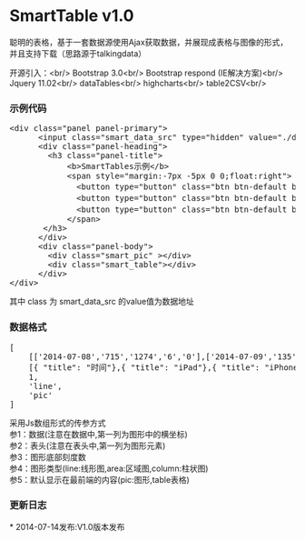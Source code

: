 SmartTable v1.0
=======
聪明的表格，基于一套数据源使用Ajax获取数据，并展现成表格与图像的形式，并且支持下载（思路源于talkingdata）

开源引入：<br/\>
	Bootstrap 3.0<br/\>
	Bootstrap respond (IE解决方案)<br/\>
	Jquery 11.02<br/\>
	dataTables<br/\>
	highcharts<br/\>
	table2CSV<br/\>


<h3>示例代码</h3>
<pre>
&lt;div class=&quot;panel panel-primary&quot;&gt;
  	  &lt;input class=&quot;smart_data_src&quot; type=&quot;hidden&quot; value=&quot;./demodata.txt&quot;/&gt;
	  &lt;div class=&quot;panel-heading&quot;&gt;
	    &lt;h3 class=&quot;panel-title&quot;&gt;
	    	&lt;b&gt;SmartTables示例&lt;/b&gt;
	    	&lt;span style=&quot;margin:-7px -5px 0 0;float:right&quot;&gt;
	    	  &lt;button type=&quot;button&quot; class=&quot;btn btn-default btn-sm change_pic&quot;&gt;&lt;span title=&quot;显示图形&quot; class=&quot;glyphicon glyphicon-picture&quot;&gt;&lt;/span&gt;&lt;/button&gt;
	    	  &lt;button type=&quot;button&quot; class=&quot;btn btn-default btn-sm change_table&quot;&gt;&lt;span title=&quot;显示表格&quot; class=&quot;glyphicon glyphicon-list-alt&quot;&gt;&lt;/span&gt;&lt;/button&gt;
	    	  &lt;button type=&quot;button&quot; class=&quot;btn btn-default btn-sm down_load&quot;&gt;&lt;span title=&quot;下载表格&quot; class=&quot;glyphicon glyphicon-download&quot;&gt;&lt;/span&gt;&lt;/button&gt;
	    	&lt;/span&gt;
	   &lt;/h3&gt;
	  &lt;/div&gt;
	  &lt;div class=&quot;panel-body&quot;&gt;
	  	&lt;div class=&quot;smart_pic&quot; &gt;&lt;/div&gt;
	    &lt;div class=&quot;smart_table&quot;&gt;&lt;/div&gt;
	  &lt;/div&gt;
&lt;/div&gt;
</pre>
其中 class 为 smart_data_src 的value值为数据地址

<h3>数据格式</h3>
<pre>
[
	[['2014-07-08','715','1274','6','0'],['2014-07-09','135','273','4','0'],['2014-07-10','49','110','1','0'],['2014-07-11','31','75','1','0'],['2014-07-12','32','66','1','1'],['2014-07-13','20','78','1','0'],['2014-07-14','17','31','0','0']],
	[{ "title": "时间"},{ "title": "iPad"},{ "title": "iPhone"},{ "title": "iPod touch"},{ "title": "PC"}],
	1,
	'line',
	'pic'
]
</pre>
采用Js数组形式的传参方式<br/\>
参1：数据(注意在数据中,第一列为图形中的横坐标)<br/\>
参2：表头(注意在表头中,第一列为图形元素)<br/\>
参3：图形底部刻度数<br/\>
参4：图形类型(line:线形图,area:区域图,column:柱状图)<br/\>
参5：默认显示在最前端的内容(pic:图形,table表格)<br/\>

<h3>更新日志</h3>
* 2014-07-14发布:V1.0版本发布